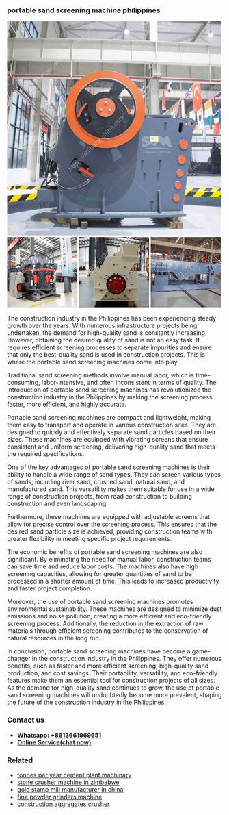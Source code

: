 <h3>portable sand screening machine philippines</h3><img src='1703042309.jpg' alt=''><p>The construction industry in the Philippines has been experiencing steady growth over the years. With numerous infrastructure projects being undertaken, the demand for high-quality sand is constantly increasing. However, obtaining the desired quality of sand is not an easy task. It requires efficient screening processes to separate impurities and ensure that only the best-quality sand is used in construction projects. This is where the portable sand screening machines come into play.</p><p>Traditional sand screening methods involve manual labor, which is time-consuming, labor-intensive, and often inconsistent in terms of quality. The introduction of portable sand screening machines has revolutionized the construction industry in the Philippines by making the screening process faster, more efficient, and highly accurate.</p><p>Portable sand screening machines are compact and lightweight, making them easy to transport and operate in various construction sites. They are designed to quickly and effectively separate sand particles based on their sizes. These machines are equipped with vibrating screens that ensure consistent and uniform screening, delivering high-quality sand that meets the required specifications.</p><p>One of the key advantages of portable sand screening machines is their ability to handle a wide range of sand types. They can screen various types of sands, including river sand, crushed sand, natural sand, and manufactured sand. This versatility makes them suitable for use in a wide range of construction projects, from road construction to building construction and even landscaping.</p><p>Furthermore, these machines are equipped with adjustable screens that allow for precise control over the screening process. This ensures that the desired sand particle size is achieved, providing construction teams with greater flexibility in meeting specific project requirements.</p><p>The economic benefits of portable sand screening machines are also significant. By eliminating the need for manual labor, construction teams can save time and reduce labor costs. The machines also have high screening capacities, allowing for greater quantities of sand to be processed in a shorter amount of time. This leads to increased productivity and faster project completion.</p><p>Moreover, the use of portable sand screening machines promotes environmental sustainability. These machines are designed to minimize dust emissions and noise pollution, creating a more efficient and eco-friendly screening process. Additionally, the reduction in the extraction of raw materials through efficient screening contributes to the conservation of natural resources in the long run.</p><p>In conclusion, portable sand screening machines have become a game-changer in the construction industry in the Philippines. They offer numerous benefits, such as faster and more efficient screening, high-quality sand production, and cost savings. Their portability, versatility, and eco-friendly features make them an essential tool for construction projects of all sizes. As the demand for high-quality sand continues to grow, the use of portable sand screening machines will undoubtedly become more prevalent, shaping the future of the construction industry in the Philippines.</p><h3>Contact us</h3><ul><li><strong>Whatsapp:&nbsp;<a href="https://wa.me/8613661969651">+8613661969651</a></strong></li><li><a href="https://swt.shibang-china.com/?git&amp;zhl&amp;portable sand screening machine philippines"><strong>Online Service(chat now)</strong></a></li></ul><h3>Related</h3><ul><li><a href='tonnes per year cement plant machinary.md'>tonnes per year cement plant machinary</a></li><li><a href='stone crusher machine in zimbabwe.md'>stone crusher machine in zimbabwe</a></li><li><a href='gold stamp mill manufacturer in china.md'>gold stamp mill manufacturer in china</a></li><li><a href='fine powder grinders machine.md'>fine powder grinders machine</a></li><li><a href='construction aggregates crusher.md'>construction aggregates crusher</a></li></ul>